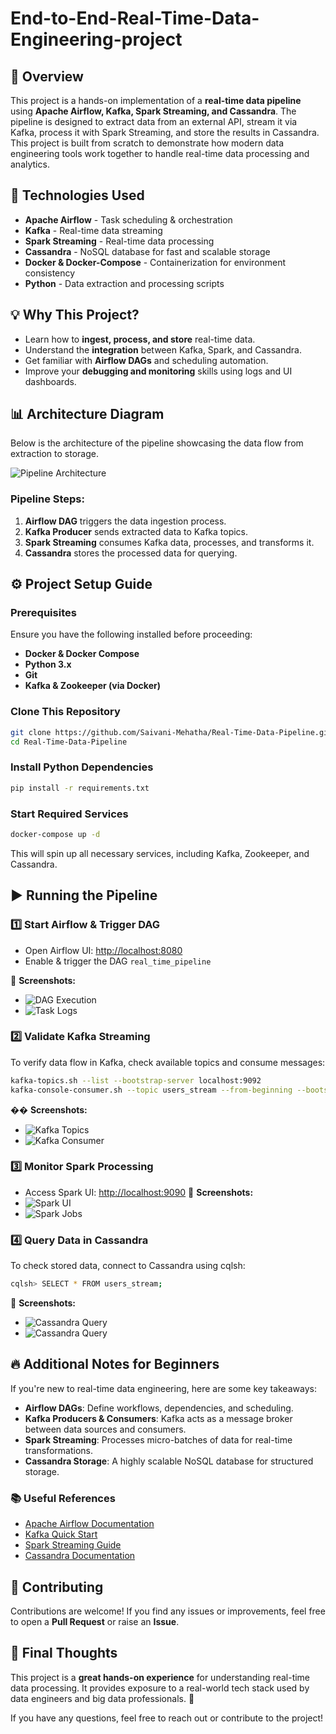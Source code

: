 # End-to-End-Real-Time-Data-Engineering-project

## 📌 Overview
This project is a hands-on implementation of a **real-time data pipeline** using **Apache Airflow, Kafka, Spark Streaming, and Cassandra**. The pipeline is designed to extract data from an external API, stream it via Kafka, process it with Spark Streaming, and store the results in Cassandra. This project is built from scratch to demonstrate how modern data engineering tools work together to handle real-time data processing and analytics.

## 🚀 Technologies Used
- **Apache Airflow** - Task scheduling & orchestration
- **Kafka** - Real-time data streaming
- **Spark Streaming** - Real-time data processing
- **Cassandra** - NoSQL database for fast and scalable storage
- **Docker & Docker-Compose** - Containerization for environment consistency
- **Python** - Data extraction and processing scripts

## 💡 Why This Project?
- Learn how to **ingest, process, and store** real-time data.
- Understand the **integration** between Kafka, Spark, and Cassandra.
- Get familiar with **Airflow DAGs** and scheduling automation.
- Improve your **debugging and monitoring** skills using logs and UI dashboards.

## 📊 Architecture Diagram
Below is the architecture of the pipeline showcasing the data flow from extraction to storage.

![Pipeline Architecture](screenshots/architecture.png)

### **Pipeline Steps:**
1. **Airflow DAG** triggers the data ingestion process.
2. **Kafka Producer** sends extracted data to Kafka topics.
3. **Spark Streaming** consumes Kafka data, processes, and transforms it.
4. **Cassandra** stores the processed data for querying.

## ⚙️ Project Setup Guide
### Prerequisites
Ensure you have the following installed before proceeding:
- **Docker & Docker Compose**
- **Python 3.x**
- **Git**
- **Kafka & Zookeeper (via Docker)**

### Clone This Repository
```bash
git clone https://github.com/Saivani-Mehatha/Real-Time-Data-Pipeline.git
cd Real-Time-Data-Pipeline
```

### Install Python Dependencies
```bash
pip install -r requirements.txt
```

### Start Required Services
```bash
docker-compose up -d
```

This will spin up all necessary services, including Kafka, Zookeeper, and Cassandra.

## ▶️ Running the Pipeline
### 1️⃣ Start Airflow & Trigger DAG
- Open Airflow UI: [http://localhost:8080](http://localhost:8080)
- Enable & trigger the DAG `real_time_pipeline`

📸 **Screenshots:**
- ![DAG Execution](screenshots/airflow-dag.png)
- ![Task Logs](screenshots/airflow-task-logs.png)

### 2️⃣ Validate Kafka Streaming
To verify data flow in Kafka, check available topics and consume messages:
```bash
kafka-topics.sh --list --bootstrap-server localhost:9092
kafka-console-consumer.sh --topic users_stream --from-beginning --bootstrap-server localhost:9092
```
�� **Screenshots:**
- ![Kafka Topics](screenshots/kafka-topics.png)
- ![Kafka Consumer](screenshots/kafka-console-consumer.png)

### 3️⃣ Monitor Spark Processing
- Access Spark UI: [http://localhost:9090](http://localhost:9090)
📸 **Screenshots:**
- ![Spark UI](screenshots/spark-ui.png)
- ![Spark Jobs](screenshots/spark-job-details.png)

### 4️⃣ Query Data in Cassandra
To check stored data, connect to Cassandra using cqlsh:
```bash
cqlsh> SELECT * FROM users_stream;
```
📸 **Screenshots:**
- ![Cassandra Query](screenshots/cassandra-query.png)
- ![Cassandra Query](screenshots/cassandra-query2.png)

## 🔥 Additional Notes for Beginners
If you're new to real-time data engineering, here are some key takeaways:
- **Airflow DAGs**: Define workflows, dependencies, and scheduling.
- **Kafka Producers & Consumers**: Kafka acts as a message broker between data sources and consumers.
- **Spark Streaming**: Processes micro-batches of data for real-time transformations.
- **Cassandra Storage**: A highly scalable NoSQL database for structured storage.

### 📚 Useful References
- [Apache Airflow Documentation](https://airflow.apache.org/docs/)
- [Kafka Quick Start](https://kafka.apache.org/quickstart)
- [Spark Streaming Guide](https://spark.apache.org/docs/latest/structured-streaming-programming-guide.html)
- [Cassandra Documentation](https://cassandra.apache.org/doc/latest/)

## 🤝 Contributing
Contributions are welcome! If you find any issues or improvements, feel free to open a **Pull Request** or raise an **Issue**.

## 📌 Final Thoughts
This project is a **great hands-on experience** for understanding real-time data processing. It provides exposure to a real-world tech stack used by data engineers and big data professionals. 🚀

If you have any questions, feel free to reach out or contribute to the project!

